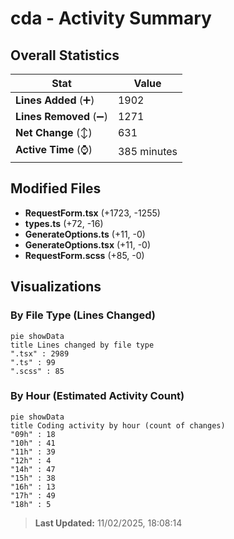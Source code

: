 # cda - Activity Summary 

## Overall Statistics

| Stat                   | Value                                                             |
| ---------------------- | ----------------------------------------------------------------- |
| **Lines Added** (➕)   | 1902                                          |
| **Lines Removed** (➖) | 1271                                        |
| **Net Change** (↕)    | 631                |
| **Active Time** (⌚)   | 385 minutes |


## Modified Files
- **RequestForm.tsx** (+1723, -1255)
- **types.ts** (+72, -16)
- **GenerateOptions.ts** (+11, -0)
- **GenerateOptions.tsx** (+11, -0)
- **RequestForm.scss** (+85, -0)

## Visualizations

### By File Type (Lines Changed)

```mermaid
pie showData
title Lines changed by file type
".tsx" : 2989
".ts" : 99
".scss" : 85
```

### By Hour (Estimated Activity Count)

```mermaid
pie showData
title Coding activity by hour (count of changes)
"09h" : 18
"10h" : 41
"11h" : 39
"12h" : 4
"14h" : 47
"15h" : 38
"16h" : 13
"17h" : 49
"18h" : 5
```


> **Last Updated:** 11/02/2025, 18:08:14